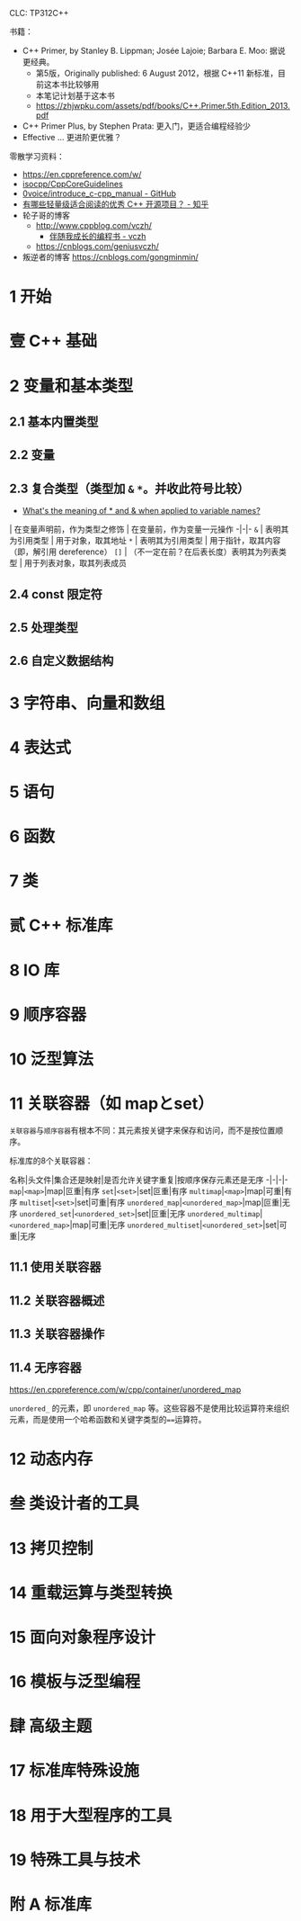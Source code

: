 CLC: TP312C++

书籍：

- C++ Primer, by Stanley B. Lippman; Josée Lajoie; Barbara E. Moo: 据说更经典。
    - 第5版，Originally published: 6 August 2012，根据 C++11 新标准，目前这本书比较够用
    - 本笔记计划基于这本书
    - https://zhjwpku.com/assets/pdf/books/C++.Primer.5th.Edition_2013.pdf
- C++ Primer Plus, by Stephen Prata: 更入门，更适合编程经验少
- Effective ... 更进阶更优雅？

零散学习资料：

- https://en.cppreference.com/w/
- [isocpp/CppCoreGuidelines](https://github.com/isocpp/CppCoreGuidelines)
- [0voice/introduce_c-cpp_manual - GitHub](https://github.com/0voice/introduce_c-cpp_manual)
- [有哪些轻量级适合阅读的优秀 C++ 开源项目？ - 知乎](https://www.zhihu.com/question/40131963)
- 轮子哥的博客
    - http://www.cppblog.com/vczh/
        - [伴随我成长的编程书 - vczh](https://www.cppblog.com/vczh/archive/2016/03/28/198769.html)
    - https://cnblogs.com/geniusvczh/
- 叛逆者的博客 https://cnblogs.com/gongminmin/

# 1 开始

# 壹 C++ 基础

# 2 变量和基本类型

## 2.1 基本内置类型

## 2.2 变量

## 2.3 复合类型（类型加 `&` `*`。并收此符号比较）

- [What's the meaning of * and & when applied to variable names?](https://stackoverflow.com/questions/3350626/whats-the-meaning-of-and-when-applied-to-variable-names)

| 在变量声明前，作为类型之修饰 | 在变量前，作为变量一元操作
-|-|-
`&` | 表明其为引用类型 | 用于对象，取其地址
`*` | 表明其为引用类型 | 用于指针，取其内容（即，解引用 dereference）
`[]` | （不一定在前？在后表长度）表明其为列表类型 | 用于列表对象，取其列表成员

## 2.4 const 限定符

## 2.5 处理类型

## 2.6 自定义数据结构

# 3 字符串、向量和数组

# 4 表达式

# 5 语句

# 6 函数

# 7 类

# 贰 C++ 标准库

# 8 IO 库

# 9 顺序容器

# 10 泛型算法

# 11 关联容器（如 mapとset）

`关联容器`与`顺序容器`有根本不同：其元素按关键字来保存和访问，而不是按位置顺序。

标准库的8个关联容器：

名称|头文件|集合还是映射|是否允许关键字重复|按顺序保存元素还是无序
-|-|-|-
`map`|`<map>`|map|叵重|有序
`set`|`<set>`|set|叵重|有序
`multimap`|`<map>`|map|可重|有序
`multiset`|`<set>`|set|可重|有序
`unordered_map`|`<unordered_map>`|map|叵重|无序
`unordered_set`|`<unordered_set>`|set|叵重|无序
`unordered_multimap`|`<unordered_map>`|map|可重|无序
`unordered_multiset`|`<unordered_set>`|set|可重|无序

## 11.1 使用关联容器

## 11.2 关联容器概述

## 11.3 关联容器操作

## 11.4 无序容器

https://en.cppreference.com/w/cpp/container/unordered_map

`unordered_` 的元素，即 `unordered_map` 等。这些容器不是使用比较运算符来组织元素，而是使用一个哈希函数和关键字类型的`==`运算符。

# 12 动态内存

# 叁 类设计者的工具

# 13 拷贝控制

# 14 重载运算与类型转换

# 15 面向对象程序设计

# 16 模板与泛型编程

# 肆 高级主题

# 17 标准库特殊设施

# 18 用于大型程序的工具

# 19 特殊工具与技术

# 附 A 标准库
